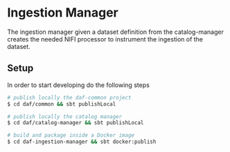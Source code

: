 # Ingestion Manager

The ingestion manager given a dataset definition from the catalog-manager
creates the needed NIFI processor to instrument the ingestion of the dataset.

## Setup

In order to start developing do the following steps


```bash
# publish locally the daf-common project
$ cd daf/common && sbt publishLocal

# publish locally the catalog manager
$ cd daf/catalog-manager && sbt publishLocal

# build and package inside a Docker image
$ cd daf-ingestion-manager && sbt docker:publish

```


